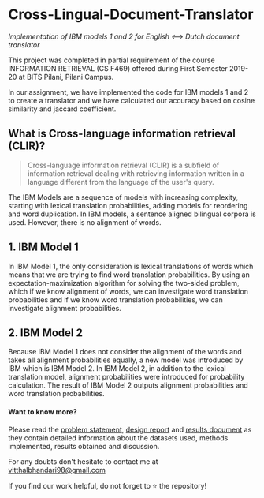 # Cross-Lingual-Document-Translator
*Implementation of IBM models 1 and 2 for English &lt;--> Dutch document translator*

This project was completed in partial requirement of the course INFORMATION RETRIEVAL (CS F469) offered during First Semester 2019-20 at BITS Pilani, Pilani Campus.

In our assignment, we have implemented the code for IBM models 1 and 2 to create a translator and we have calculated our accuracy based on cosine similarity and jaccard coefficient.

## What is Cross-language information retrieval (CLIR)?

> Cross-language information retrieval (CLIR) is a subfield of information retrieval dealing with retrieving information written in a language different from the language of the user's query.

The IBM Models are a sequence of models with increasing complexity, starting with lexical translation probabilities, adding models for reordering and word duplication.
In IBM models, a sentence aligned bilingual corpora is used. However, there is no alignment of words. 

## 1. IBM Model 1
In IBM Model 1, the only consideration is lexical translations of words which means that we are trying to find word translation probabilities. By using an expectation-maximization algorithm for solving the two-sided problem, which if we know alignment of words, we can investigate word translation probabilities and if we know word translation probabilities, we can investigate alignment probabilities.

## 2. IBM Model 2
Because IBM Model 1 does not consider the alignment of the words and takes all alignment probabilities equally, a new model was introduced by IBM which is IBM Model 2. In IBM Model 2, in addition to the lexical translation model, alignment probabilities were introduced for probability calculation. The result of IBM Model 2 outputs alignment probabilities and word translation probabilities.

#### Want to know more?
Please read the [problem statement](https://github.com/Vitthal98/Cross-Lingual-Document-Translator), [design report](https://github.com/Vitthal98/Cross-Lingual-Document-Translator/blob/main/Design_Document.pdf) and [results document](https://github.com/Vitthal98/Cross-Lingual-Document-Translator/blob/main/Result%20Document.pdf) as they contain detailed information about the datasets used, methods implemented, results obtained and discussion.

For any doubts don't hesitate to contact me at vitthalbhandari98@gmail.com

If you find our work helpful, do not forget to :star: the repository!
